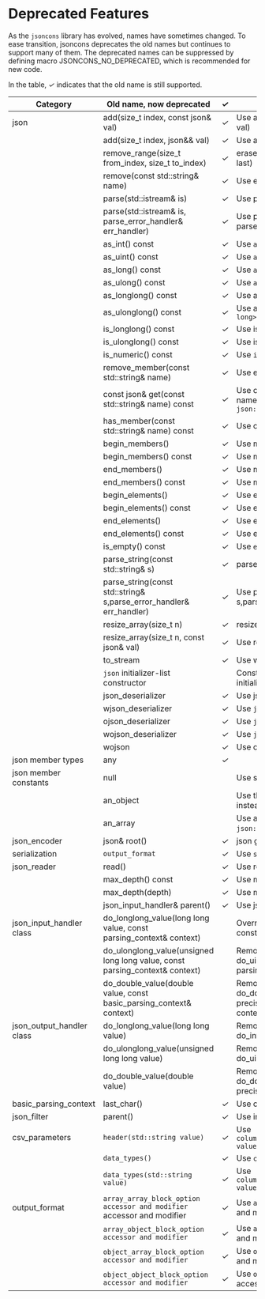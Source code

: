 # Deprecated Features

As the `jsoncons` library has evolved, names have sometimes changed. To ease transition, jsoncons deprecates the old names but continues to support many of them. The deprecated names can be suppressed by defining macro JSONCONS_NO_DEPRECATED, which is recommended for new code.

In the table, <em>&#x2713;</em> indicates that the old name is still supported.

Category|Old name, now deprecated|<em>&#x2713;</em>|Recommendation
--------|-----------|--------------|------------------------
json|add(size_t index, const json& val)|<em>&#x2713;</em>|Use add(array_iterator pos, const json& val)
    |add(size_t index, json&& val)|<em>&#x2713;</em>|Use add(array_iterator pos, json&& val)
    |remove_range(size_t from_index, size_t to_index)|<em>&#x2713;</em>|erase(array_iterator first, array_iterator last)
    |remove(const std::string& name)|<em>&#x2713;</em>|Use erase(const std::string& name)
    |parse(std::istream& is)|<em>&#x2713;</em>|Use parse_stream(std::istream& is)
    |parse(std::istream& is, parse_error_handler& err_handler)|<em>&#x2713;</em>|Use parse_stream(std::istream& is, parse_error_handler& err_handler)
    |as_int() const|<em>&#x2713;</em>|Use `as<int>`
    |as_uint() const|<em>&#x2713;</em>|Use `as<unsigned int>`
    |as_long() const|<em>&#x2713;</em>|Use `as<long>`
    |as_ulong() const|<em>&#x2713;</em>|Use `as<unsigned long>`
    |as_longlong() const|<em>&#x2713;</em>|Use as_integer or `as<long long>`
    |as_ulonglong() const|<em>&#x2713;</em>|Use as_uinteger or `as<unsigned long long>`
    |is_longlong() const|<em>&#x2713;</em>|Use is_integer() or is<long long>()
    |is_ulonglong() const|<em>&#x2713;</em>|Use is_uinteger() or is<unsigned long long>()
    |is_numeric() const|<em>&#x2713;</em>|Use `is_number()`
    |remove_member(const std::string& name)|<em>&#x2713;</em>|Use erase(const std::string& name)
    |const json& get(const std::string& name) const|<em>&#x2713;</em>|Use const json get(const std::string& name, T default_val) const with default `json::null_type()`
    |has_member(const std::string& name) const|<em>&#x2713;</em>|Use count(const std::string& name)
    |begin_members()|<em>&#x2713;</em>|Use members().begin()
    |begin_members() const|<em>&#x2713;</em>|Use members().begin()
    |end_members()|<em>&#x2713;</em>|Use members().end()
    |end_members() const|<em>&#x2713;</em>|Use members().end()
    |begin_elements()|<em>&#x2713;</em>|Use elements().begin()
    |begin_elements() const|<em>&#x2713;</em>|Use elements().begin()
    |end_elements()|<em>&#x2713;</em>|Use elements().end()
    |end_elements() const|<em>&#x2713;</em>|Use elements().end()
    |is_empty() const|<em>&#x2713;</em>|Use `empty()`
    |parse_string(const std::string& s)|<em>&#x2713;</em>|parse(const std::string& s)
    |parse_string(const std::string& s,parse_error_handler& err_handler)|<em>&#x2713;</em>|Use parse(const std::string& s,parse_error_handler& err_handler)
    |resize_array(size_t n)|<em>&#x2713;</em>|resize(size_t n)
    |resize_array(size_t n, const json& val)|<em>&#x2713;</em>|Use resize(size_t n, const json& val)
    |to_stream|<em>&#x2713;</em>|Use write
    |`json` initializer-list constructor||Construct from `json::array` with initializer-list
    |json_deserializer|<em>&#x2713;</em>|Use json_encoder<json>`
    |wjson_deserializer|<em>&#x2713;</em>|Use `json_encoder<wjson>`
    |ojson_deserializer|<em>&#x2713;</em>|Use `json_encoder<ojson>`
    |wojson_deserializer|<em>&#x2713;</em>|Use `json_encoder<wojson>`
    |wojson|<em>&#x2713;</em>|Use owjson`
json member types|any|<em>&#x2713;</em>|
json member constants|null||Use static member function `json::null()`
    |an_object||Use the default constructor `json()` instead.
    |an_array||Use assignment to `json::array()` or `json::make_array()` instead.
json_encoder|json& root()|<em>&#x2713;</em>|json get_result()
serialization|`output_format`|<em>&#x2713;</em>|Use `serialization_options`
json_reader|read()|<em>&#x2713;</em>|Use read_next()
    |max_depth() const|<em>&#x2713;</em>|Use max_nesting_depth() const
    |max_depth(depth)|<em>&#x2713;</em>|Use max_nesting_depth() const
    |json_input_handler& parent()|<em>&#x2713;</em>|Use json_input_handler& input_handler()
json_input_handler class|do_longlong_value(long long value, const parsing_context& context)||Override do_integer_value(int64_t value, const parsing_context& context)
    |do_ulonglong_value(unsigned long long value, const parsing_context& context)||Removed, override do_uinteger_value(uint64_t value, const parsing_context& context)
    |do_double_value(double value, const basic_parsing_context<CharT>& context)||Removed, override do_double_value(double value, uint8_t precision, const basic_parsing_context<CharT>& context)
json_output_handler class|do_longlong_value(long long value)||Removed, override do_integer_value(int64_t value)
    |do_ulonglong_value(unsigned long long value)||Removed, override do_uinteger_value(uint64_t value)
    |do_double_value(double value)||Removed, override do_double_value(double value, uint8_t precision)
basic_parsing_context|last_char()|<em>&#x2713;</em>|Use current_char()
json_filter|parent()|<em>&#x2713;</em>|Use input_handler()
csv_parameters|`header(std::string value)`|<em>&#x2713;</em>|Use `column_names(std::vector<std::string>> value)`
    |`data_types()`|<em>&#x2713;</em>|Use `column_types()`
    |`data_types(std::string value)`|<em>&#x2713;</em>|Use `column_types(std::vector<std::string>> value)`
output_format|`array_array_block_option accessor and modifier` accessor and modifier|<em>&#x2713;</em>|Use `array_array_split_lines` accessor and modifier
    |`array_object_block_option accessor and modifier`|<em>&#x2713;</em>|Use `array_object_split_lines` accessor and modifier
    |`object_array_block_option accessor and modifier`|<em>&#x2713;</em>|Use `object_array_split_lines` accessor and modifier
    |`object_object_block_option accessor and modifier`|<em>&#x2713;</em>|Use `object_object_split_lines` accessor and modifier
